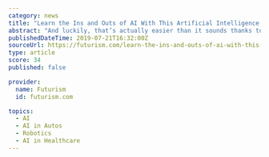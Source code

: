 ```yaml
---
category: news
title: "Learn the Ins and Outs of AI With This Artificial Intelligence Engineer Master Class Bundle"
abstract: "And luckily, that’s actually easier than it sounds thanks to The Artificial Intelligence Engineer ... phone or smart home device. It powers self-driving cars. It powers medical software that ..."
publishedDateTime: 2019-07-21T16:32:00Z
sourceUrl: https://futurism.com/learn-the-ins-and-outs-of-ai-with-this-artificial-intelligence-engineer-master-class-bundle
type: article
score: 34
published: false

provider:
  name: Futurism
  id: futurism.com

topics:
  - AI
  - AI in Autos
  - Robotics
  - AI in Healthcare
---
```

